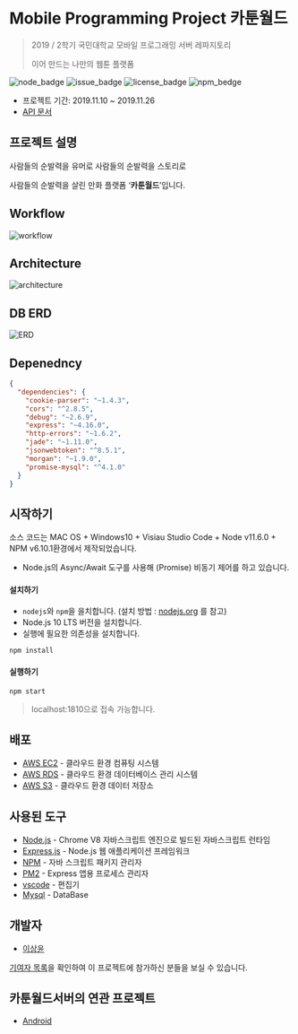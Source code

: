 # Mobile Programming Project 카툰월드

> 2019 / 2학기 국민대학교 모바일 프로그래밍 서버 레파지토리
>
> 이어 만드는 나만의 웹툰 플랫폼

![node_badge](https://img.shields.io/badge/node-%3E%3D%208.0.0-green)
![issue_badge](https://img.shields.io/github/issues/JeonHa/JeonHa-Server)
![license_badge](https://img.shields.io/github/license/JeonHa/JeonHa-Server)
![npm_bedge](https://img.shields.io/badge/npm-v6.10.1-blue)

* 프로젝트 기간: 2019.11.10 ~ 2019.11.26
* [API 문서](https://github.com/kcartoonworld/kcartoonserver/wiki) 




## 프로젝트 설명

사람들의 순발력을 유머로
사람들의 순발력을 스토리로

사람들의 순발력을 살린 만화 플랫폼 ‘**카툰월드**’입니다. 



## Workflow


![workflow](https://user-images.githubusercontent.com/30704569/69640366-8e377680-10a1-11ea-88d9-b5dfc684fc9d.png)




## Architecture

![architecture](https://user-images.githubusercontent.com/30704569/69640437-b030f900-10a1-11ea-9dcb-487420e0019b.png)



## DB ERD

![ERD]()



## Depenedncy

```json
{
  "dependencies": {
    "cookie-parser": "~1.4.3",
    "cors": "^2.8.5",
    "debug": "~2.6.9",
    "express": "~4.16.0",
    "http-errors": "~1.6.2",
    "jade": "~1.11.0",
    "jsonwebtoken": "^8.5.1",
    "morgan": "~1.9.0",
    "promise-mysql": "^4.1.0"
  }
}
```





## 시작하기

소스 코드는 MAC OS + Windows10 + Visiau Studio Code + Node v11.6.0 + NPM v6.10.1환경에서 제작되었습니다.

* Node.js의 Async/Await 도구를 사용해 (Promise) 비동기 제어를 하고 있습니다.



#### 설치하기

* `nodejs`와 `npm`을 을치합니다. (설치 방법 :  [nodejs.org](https://nodejs.org/) 를 참고)
* Node.js 10 LTS 버전을 설치합니다.
* 실행에 필요한 의존성을 설치합니다.

```
npm install
```



#### 실행하기

```
npm start
```

> localhost:1810으로 접속 가능합니다.



## 배포

* [AWS EC2](https://aws.amazon.com/ko/ec2/?sc_channel=PS&sc_campaign=acquisition_KR&sc_publisher=google&sc_medium=english_ec2_b&sc_content=ec2_e&sc_detail=awsec2&sc_category=ec2&sc_segment=177228231544&sc_matchtype=e&sc_country=KR&s_kwcid=AL!4422!3!177228231544!e!!g!!awsec2&ef_id=WkRozwAAAnO-lPWy:20180412120123:s) - 클라우드 환경 컴퓨팅 시스템
* [AWS RDS](https://aws.amazon.com/ko/rds/) - 클라우드 환경 데이터베이스 관리 시스템
* [AWS S3](https://aws.amazon.com/ko/s3/?sc_channel=PS&sc_campaign=acquisition_KR&sc_publisher=google&sc_medium=english_s3_b&sc_content=s3_e&sc_detail=awss3&sc_category=s3&sc_segment=177211245240&sc_matchtype=e&sc_country=KR&s_kwcid=AL!4422!3!177211245240!e!!g!!awss3&ef_id=WkRozwAAAnO-lPWy:20180412120059:s) - 클라우드 환경 데이터 저장소



## 사용된 도구 

* [Node.js](https://nodejs.org/ko/) - Chrome V8 자바스크립트 엔진으로 빌드된 자바스크립트 런타임
* [Express.js](http://expressjs.com/ko/) - Node.js 웹 애플리케이션 프레임워크
* [NPM](https://rometools.github.io/rome/) - 자바 스크립트 패키지 관리자
* [PM2](http://pm2.keymetrics.io/) - Express 앱용 프로세스 관리자
* [vscode](https://code.visualstudio.com/) - 편집기
* [Mysql](https://www.mysql.com/) - DataBase



## 개발자
* [이상윤](https://github.com/syndersonLEE)

[기여자 목록](https://github.com/kcartoonworld/kcartoonserver/graphs/contributors)을 확인하여 이 프로젝트에 참가하신 분들을 보실 수 있습니다.



## 카툰월드서버의 연관 프로젝트

* [Android](https://github.com/kcartoonworld/cartoon)
